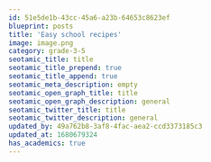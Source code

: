 ```yaml
---
id: 51e5de1b-43cc-45a6-a23b-64653c8623ef
blueprint: posts
title: 'Easy school recipes'
image: image.png
category: grade-3-5
seotamic_title: title
seotamic_title_prepend: true
seotamic_title_append: true
seotamic_meta_description: empty
seotamic_open_graph_title: title
seotamic_open_graph_description: general
seotamic_twitter_title: title
seotamic_twitter_description: general
updated_by: 49a762b8-3af8-4fac-aea2-ccd3373185c3
updated_at: 1680679324
has_academics: true
---
```

